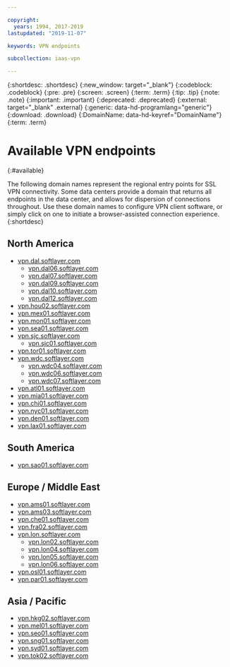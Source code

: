 ```yaml
---

copyright:
  years: 1994, 2017-2019
lastupdated: "2019-11-07"

keywords: VPN endpoints

subcollection: iaas-vpn

---
```


{:shortdesc: .shortdesc}
{:new_window: target="_blank"}
{:codeblock: .codeblock}
{:pre: .pre}
{:screen: .screen}
{:term: .term}
{:tip: .tip}
{:note: .note}
{:important: .important}
{:deprecated: .deprecated}
{:external: target="_blank" .external}
{:generic: data-hd-programlang="generic"}
{:download: .download}
{:DomainName: data-hd-keyref="DomainName"}
{:term: .term}

# Available VPN endpoints
{:#available}

The following domain names represent the regional entry points for SSL VPN connectivity. Some data centers provide a domain that returns all endpoints in the data center, and allows for dispersion of connections throughout. Use these domain names to configure VPN client software, or simply click on one to initiate a browser-assisted connection experience.
{:shortdesc}

## North America
* [vpn.dal.softlayer.com](https://vpn.dal.softlayer.com/)
  * [vpn.dal06.softlayer.com](https://vpn.dal06.softlayer.com/)
  * [vpn.dal07.softlayer.com](https://vpn.dal07.softlayer.com/)
  * [vpn.dal09.softlayer.com](https://vpn.dal09.softlayer.com/)
  * [vpn.dal10.softlayer.com](https://vpn.dal10.softlayer.com/)
  * [vpn.dal12.softlayer.com](https://vpn.dal12.softlayer.com/)
* [vpn.hou02.softlayer.com](https://vpn.hou02.softlayer.com/)
* [vpn.mex01.softlayer.com](https://vpn.mex01.softlayer.com/)
* [vpn.mon01.softlayer.com](https://vpn.mon01.softlayer.com/)
* [vpn.sea01.softlayer.com](https://vpn.sea01.softlayer.com/)
* [vpn.sjc.softlayer.com](https://vpn.sjc.softlayer.com/)
  * [vpn.sjc01.softlayer.com](https://vpn.sjc01.softlayer.com/)
* [vpn.tor01.softlayer.com](https://vpn.tor01.softlayer.com/)
* [vpn.wdc.softlayer.com](https://vpn.wdc.softlayer.com/)
  * [vpn.wdc04.softlayer.com](https://vpn.wdc04.softlayer.com/)
  * [vpn.wdc06.softlayer.com](https://vpn.wdc06.softlayer.com/)
  * [vpn.wdc07.softlayer.com](https://vpn.wdc07.softlayer.com/)
* [vpn.atl01.softlayer.com](https://vpn.atl01.softlayer.com/)
* [vpn.mia01.softlayer.com](https://vpn.mia01.softlayer.com/)
* [vpn.chi01.softlayer.com](https://vpn.chi01.softlayer.com/)
* [vpn.nyc01.softlayer.com](https://vpn.nyc01.softlayer.com/)
* [vpn.den01.softlayer.com](https://vpn.den01.softlayer.com/)
* [vpn.lax01.softlayer.com](https://vpn.lax01.softlayer.com/)

## South America
* [vpn.sao01.softlayer.com](https://vpn.sao01.softlayer.com/)

## Europe / Middle East
* [vpn.ams01.softlayer.com](https://vpn.ams01.softlayer.com/)
* [vpn.ams03.softlayer.com](https://vpn.ams03.softlayer.com/)
* [vpn.che01.softlayer.com](https://vpn.che01.softlayer.com/)
* [vpn.fra02.softlayer.com](https://vpn.fra02.softlayer.com/)
* [vpn.lon.softlayer.com](https://vpn.lon.softlayer.com/)
  * [vpn.lon02.softlayer.com](https://vpn.lon02.softlayer.com/)
  * [vpn.lon04.softlayer.com](https://vpn.lon04.softlayer.com/)
  * [vpn.lon05.softlayer.com](https://vpn.lon05.softlayer.com/)
  * [vpn.lon06.softlayer.com](https://vpn.lon06.softlayer.com/)
* [vpn.osl01.softlayer.com](https://vpn.osl01.softlayer.com/)
* [vpn.par01.softlayer.com](https://vpn.par01.softlayer.com/)

## Asia / Pacific
* [vpn.hkg02.softlayer.com](https://vpn.hkg02.softlayer.com/)
* [vpn.mel01.softlayer.com](https://vpn.mel01.softlayer.com/)
* [vpn.seo01.softlayer.com](https://vpn.seo01.softlayer.com/)
* [vpn.sng01.softlayer.com](https://vpn.sng01.softlayer.com/)
* [vpn.syd01.softlayer.com](https://vpn.syd01.softlayer.com/)
* [vpn.tok02.softlayer.com](https://vpn.tok02.softlayer.com/)
